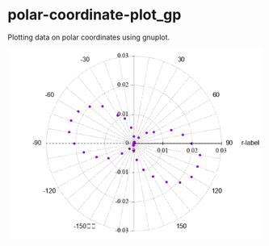 # polar-coordinate-plot_gp
Plotting data on polar coordinates using gnuplot.

![png](polar_coordinate.png)
